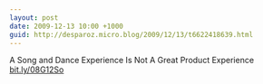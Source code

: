 ```yaml
---
layout: post
date: 2009-12-13 10:00 +1000
guid: http://desparoz.micro.blog/2009/12/13/t6622418639.html
---
```

A Song and Dance Experience Is Not A Great Product Experience [bit.ly/08G12So](http://bit.ly/08G12So)
